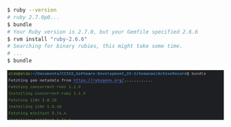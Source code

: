 

```bash
$ ruby --version
# ruby 2.7.0p0...
$ bundle
# Your Ruby version is 2.7.0, but your Gemfile specified 2.6.6
$ rvm install "ruby-2.6.6"
# Searching for binary rubies, this might take some time.
# ...
$ bundle
```

![](sources/2023-10-03-00-15-40.png)

